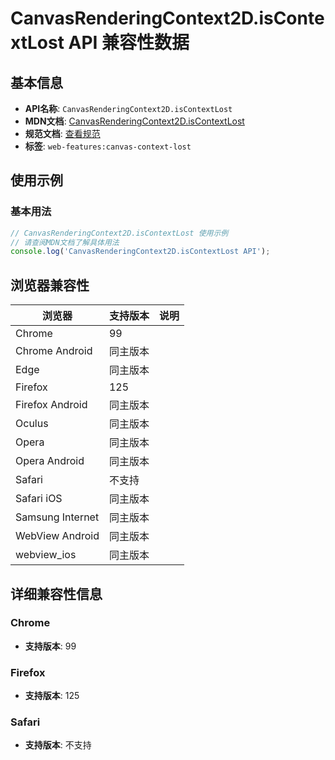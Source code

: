 # CanvasRenderingContext2D.isContextLost API 兼容性数据

## 基本信息

- **API名称**: `CanvasRenderingContext2D.isContextLost`
- **MDN文档**: [CanvasRenderingContext2D.isContextLost](https://developer.mozilla.org/docs/Web/API/CanvasRenderingContext2D/isContextLost)
- **规范文档**: [查看规范](https://html.spec.whatwg.org/multipage/canvas.html#dom-context-2d-iscontextlost)
- **标签**: `web-features:canvas-context-lost`

## 使用示例

### 基本用法

```javascript
// CanvasRenderingContext2D.isContextLost 使用示例
// 请查阅MDN文档了解具体用法
console.log('CanvasRenderingContext2D.isContextLost API');
```

## 浏览器兼容性

| 浏览器 | 支持版本 | 说明 |
|--------|----------|------|
| Chrome | 99 |  |
| Chrome Android | 同主版本 |  |
| Edge | 同主版本 |  |
| Firefox | 125 |  |
| Firefox Android | 同主版本 |  |
| Oculus | 同主版本 |  |
| Opera | 同主版本 |  |
| Opera Android | 同主版本 |  |
| Safari | 不支持 |  |
| Safari iOS | 同主版本 |  |
| Samsung Internet | 同主版本 |  |
| WebView Android | 同主版本 |  |
| webview_ios | 同主版本 |  |

## 详细兼容性信息

### Chrome

- **支持版本**: 99

### Firefox

- **支持版本**: 125

### Safari

- **支持版本**: 不支持

